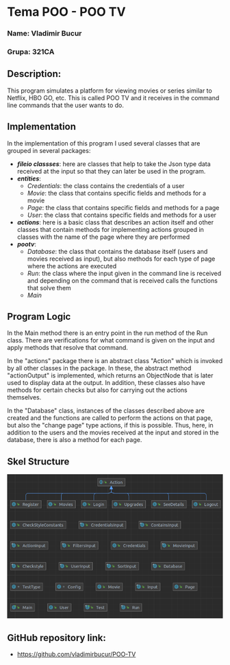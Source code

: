 

# Tema POO  - POO TV

### Name: Vladimir Bucur
### Grupa: 321CA

## Description:
This program simulates a platform for viewing movies or series similar to Netflix, HBO GO, etc.
This is called POO TV and it receives in the command line commands that the user wants to do.


## Implementation
In the implementation of this program I used several classes that are grouped in several packages:
- ***fileio classses***: here are classes that help to take the Json type data received
at the input so that they can later be used in the program.
- ***entities***: 
  - *Credentials*: the class contains the credentials of a user
  - *Movie*: the class that contains specific fields and methods for a movie
  - *Page*: the class that contains specific fields and methods for a page
  - *User*: the class that contains specific fields and methods for a user
- ***actions***: here is a basic class that describes an action itself and other classes that
contain methods for implementing actions grouped in classes with the name of the page where
they are performed
- ***pootv***:
  - *Database*: the class that contains the database itself (users and movies received as input),
  but also methods for each type of page where the actions are executed
  - *Run*: the class where the input given in the command line is received and depending on
  the command that is received calls the functions that solve them
  - *Main*


## Program Logic
In the Main method there is an entry point in the run method of the Run class. There are
verifications for what command is given on the input and apply methods that resolve that command.

In the "actions" package there is an abstract class
"Action" which is invoked by all other classes in the package. In these, the abstract method
"actionOutput" is implemented, which returns an ObjectNode that is later used to display data
at the output. In addition, these classes also have methods for certain checks but also for
carrying out the actions themselves.

In the "Database" class, instances of the classes described above are created and the functions
are called to perform the actions on that page, but also the "change page" type actions,
if this is possible. Thus, here, in addition to the users and the movies received at the input
and stored in the database, there is also a method for each page.

## Skel Structure

![img.png](img.png)

## GitHub repository link:
- https://github.com/vladimirbucur/POO-TV
